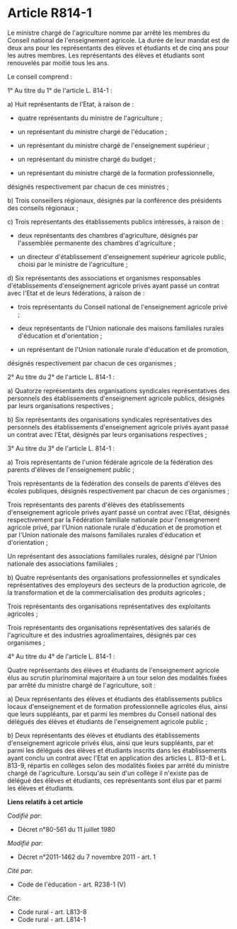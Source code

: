 # Article R814-1

Le ministre chargé de l'agriculture nomme par arrêté les membres du Conseil national de l'enseignement agricole. La durée de
leur mandat est de deux ans pour les représentants des élèves et étudiants et de cinq ans pour les autres membres. Les
représentants des élèves et étudiants sont renouvelés par moitié tous les ans. 

Le conseil comprend : 

1° Au titre du 1° de l'article L. 814-1 : 

a) Huit représentants de l'Etat, à raison de :

- quatre représentants du ministre de l'agriculture ;

- un représentant du ministre chargé de l'éducation ;

- un représentant du ministre chargé de l'enseignement supérieur ;

- un représentant du ministre chargé du budget ;

- un représentant du ministre chargé de la formation professionnelle, 

désignés respectivement par chacun de ces ministres ; 

b) Trois conseillers régionaux, désignés par la conférence des présidents des conseils régionaux ; 

c) Trois représentants des établissements publics intéressés, à raison de :

- deux représentants des chambres d'agriculture, désignés par l'assemblée permanente des chambres d'agriculture ;

- un directeur d'établissement d'enseignement supérieur agricole public, choisi par le ministre de l'agriculture ; 

d) Six représentants des associations et organismes responsables d'établissements d'enseignement agricole privés ayant passé
un contrat avec l'Etat et de leurs fédérations, à raison de :

- trois représentants du Conseil national de l'enseignement agricole privé ;

- deux représentants de l'Union nationale des maisons familiales rurales d'éducation et d'orientation ;

- un représentant de l'Union nationale rurale d'éducation et de promotion, 

désignés respectivement par chacun de ces organismes ; 

2° Au titre du 2° de l'article L. 814-1 : 

a) Quatorze représentants des organisations syndicales représentatives des personnels des établissements d'enseignement
agricole publics, désignés par leurs organisations respectives ; 

b) Six représentants des organisations syndicales représentatives des personnels des établissements d'enseignement agricole
privés ayant passé un contrat avec l'Etat, désignés par leurs organisations respectives ; 

3° Au titre du 3° de l'article L. 814-1 : 

a) Trois représentants de l'union fédérale agricole de la fédération des parents d'élèves de l'enseignement public ; 

Trois représentants de la fédération des conseils de parents d'élèves des écoles publiques, désignés respectivement par
chacun de ces organismes ; 

Trois représentants des parents d'élèves des établissements d'enseignement agricole privés ayant passé un contrat avec
l'Etat, désignés respectivement par la Fédération familiale nationale pour l'enseignement agricole privé, par l'Union
nationale rurale d'éducation et de promotion et par l'Union nationale des maisons familiales rurales d'éducation et
d'orientation ; 

Un représentant des associations familiales rurales, désigné par l'Union nationale des associations familiales ; 

b) Quatre représentants des organisations professionnelles et syndicales représentatives des employeurs des secteurs de la
production agricole, de la transformation et de la commercialisation des produits agricoles ; 

Trois représentants des organisations représentatives des exploitants agricoles ; 

Trois représentants des organisations représentatives des salariés de l'agriculture et des industries agroalimentaires,
désignés par ces organismes ; 

4° Au titre du 4° de l'article L. 814-1 : 

Quatre représentants des élèves et étudiants de l'enseignement agricole élus au scrutin plurinominal majoritaire à un tour
selon des modalités fixées par arrêté du ministre chargé de l'agriculture, soit : 

a) Deux représentants des élèves et étudiants des établissements publics locaux d'enseignement et de formation
professionnelle agricoles élus, ainsi que leurs suppléants, par et parmi les membres du Conseil national des délégués des
élèves et étudiants de l'enseignement agricole public ; 

b) Deux représentants des élèves et étudiants des établissements d'enseignement agricole privés élus, ainsi que leurs
suppléants, par et parmi les délégués des élèves et étudiants inscrits dans les établissements ayant conclu un contrat avec
l'Etat en application des articles L. 813-8 et L. 813-9, répartis en collèges selon des modalités fixées par arrêté du
ministre chargé de l'agriculture. Lorsqu'au sein d'un collège il n'existe pas de délégué des élèves et étudiants, ces
représentants sont élus par et parmi les élèves et étudiants.

**Liens relatifs à cet article**

_Codifié par_:

  - Décret n°80-561 du 11 juillet 1980

_Modifié par_:

  - Décret n°2011-1462 du 7 novembre 2011 - art. 1

_Cité par_:

  - Code de l'éducation - art. R238-1 (V)

_Cite_:

  - Code rural - art. L813-8
  - Code rural - art. L814-1

